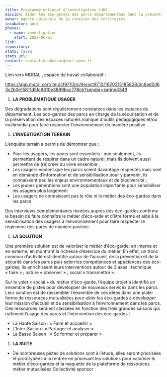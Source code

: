 ```yaml
---
title: Programme national d'investigation (46)
mission: Aider les éco-gardes des parcs départementaux dans la prévention, outils pédagogiques et multimédia pour le respect de lenvironnement
owner: Agence nationale de la cohésion des territoires
incubator: anct
phases:
  - name: investigation
    start: 2020-06-01
link: 
repository: 
stats: false
stats_url: 
contact: contactincubateur@anct.gouv.fr
---
```

Lien vers MURAL , espace de travail collaboratif :

https://app.mural.co/t/iteract9710/m/iteract9710/1620315185828/dc6ad0d63c2b0e15811d5fc6610e3889bcc778cb?sender=karine4349

1.  **LA PROBLEMATIQUE USAGER**

Des dégradations sont régulièrement constatées dans les espaces du département. Les éco-gardes des parcs en charge de la sécurisation et de la préservation des espaces naturels manque d'outils pédagogiques et/ou multimédia pour faire respecter l'environnement de manière positive.

1.  **L’INVESTIGATION TERRAIN** 

L’enquête terrain a permis de démontrer que :

*   Pour les usagers, les parcs sont essentiels : non seulement, ils permettent de respirer dans un cadre naturel, mais ils doivent aussi permettre de (re)créer du vivre ensemble ;
*   Les usagers veulent que les parcs soient davantage respectés mais sont en demande d’information et de sensibilisation pour y parvenir, ils connaissent peu les enjeux environnementaux et de biodiversité ;
*   Les jeunes générations sont une population importante pour sensibiliser les usagers plus largement
*   Les usagers ne connaissent pas le rôle ni le métier des éco-gardes dans les parcs

Des interviews complémentaires menées auprès des éco-gardes confirme le besoin de faire connaître le métier d’éco-arde et d’être formé et aidé à la sensibilisation des usagers à l’environnement pour faire respecter le règlement des parcs de manière positive.

1.  **LA SOLUTION** 

Une première solution est de valoriser le métier d’éco-garde, en interne et en externe, en montrant la richesse d’exercice du métier. En effet, un tronc commun d’activité est identifié autour de l’accueil, de la prévention et de la sécurité dans les parcs puis selon les compétences et appétences des éco-gardes, ils enrichissent leurs interventions autour de 3 axes : technique « faire » ; nature « observer » ; social « transmettre ».

Sur le volet « social » du métier d’éco-garde, l’équipe projet a identifié un ensemble de pistes pour développer de nouveaux services dans les parcs. Leur solution est de rassembler l’ensemble de ces idées dans une plate-forme de ressources mutualisées pour aider les éco-gardes à développer leur mission d’accueil et de sensibilisation à l’environnement dans les parcs. Ces ressources seraient classées en fonction des trois grandes saisons qui rythment l’usage des parcs et l’intervention des éco-gardes :

*   La Haute Saison : « Faire et accueillir »
*   L’Inter-Saison : « Partager et analyser »
*   La Basse Saison : « Se former et préparer »

1.  **LA SUITE**

*   De nombreuses pistes de solutions sont à l’étude, elles seront priorisées et prototypées à la rentrée en priorisant les solutions pour valoriser le métier d’éco-gardes et la maquette de la plateforme de ressources métier mutualisées
Collectivité sponsor : 
